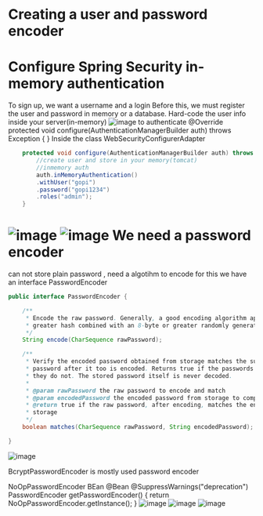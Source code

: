 Creating a user and password encoder
==============================
Configure Spring Security in-memory authentication
================================================
To sign up, we want a username and a login
Before this, we must register the user and password in memory or a database.
Hard-code the user info inside your server(in-memory)
![image](https://github.com/user-attachments/assets/e52c83b1-d906-4971-91fc-76e64e58f7ae)
to authenticate
@Override
	protected void configure(AuthenticationManagerBuilder auth) throws Exception {
	}
Inside the class WebSecurityConfigurerAdapter 
```java @Override
	protected void configure(AuthenticationManagerBuilder auth) throws Exception {
		//create user and store in your memory(tomcat)
		//inmemory auth
		auth.inMemoryAuthentication()
		.withUser("gopi")
		.password("gopi1234")
		.roles("admin");
	}
```
![image](https://github.com/user-attachments/assets/03292482-b21c-4fc0-91e5-9c24c7304f27)
![image](https://github.com/user-attachments/assets/f8cf8e20-34d0-4a86-8d6b-ba26e25cb013)
We need a password encoder
==================
can not store plain password , need a algotihm to encode
for this we have an interface PasswordEncoder
```java
public interface PasswordEncoder {

	/**
	 * Encode the raw password. Generally, a good encoding algorithm applies a SHA-1 or
	 * greater hash combined with an 8-byte or greater randomly generated salt.
	 */
	String encode(CharSequence rawPassword);

	/**
	 * Verify the encoded password obtained from storage matches the submitted raw
	 * password after it too is encoded. Returns true if the passwords match, false if
	 * they do not. The stored password itself is never decoded.
	 *
	 * @param rawPassword the raw password to encode and match
	 * @param encodedPassword the encoded password from storage to compare with
	 * @return true if the raw password, after encoding, matches the encoded password from
	 * storage
	 */
	boolean matches(CharSequence rawPassword, String encodedPassword);

}
```
![image](https://github.com/user-attachments/assets/ebf8bada-4517-4dfd-9956-801d3c240bd5)

BcryptPasswordEncoder is mostly used password encoder

NoOpPasswordEncoder BEan
@Bean
	@SuppressWarnings("deprecation")
	PasswordEncoder getPasswordEncoder() {
		return NoOpPasswordEncoder.getInstance();
	}
 ![image](https://github.com/user-attachments/assets/d592da1d-fdf1-46e1-ba65-116ced48d35c)
![image](https://github.com/user-attachments/assets/e8d09d3e-f0a2-4522-9deb-ca8b3667f777)
![image](https://github.com/user-attachments/assets/53055703-dc78-4348-b0b0-a1717ec70ba9)

